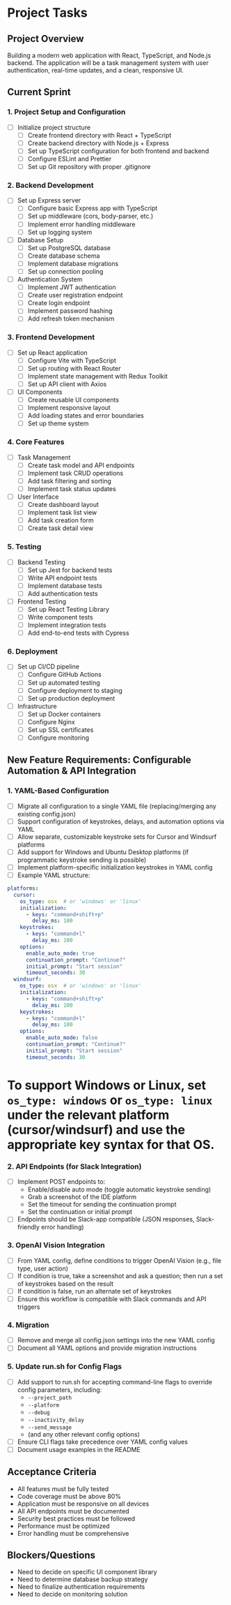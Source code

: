 # Project Tasks

## Project Overview
Building a modern web application with React, TypeScript, and Node.js backend. The application will be a task management system with user authentication, real-time updates, and a clean, responsive UI.

## Current Sprint

### 1. Project Setup and Configuration
- [ ] Initialize project structure
  - [ ] Create frontend directory with React + TypeScript
  - [ ] Create backend directory with Node.js + Express
  - [ ] Set up TypeScript configuration for both frontend and backend
  - [ ] Configure ESLint and Prettier
  - [ ] Set up Git repository with proper .gitignore

### 2. Backend Development
- [ ] Set up Express server
  - [ ] Configure basic Express app with TypeScript
  - [ ] Set up middleware (cors, body-parser, etc.)
  - [ ] Implement error handling middleware
  - [ ] Set up logging system

- [ ] Database Setup
  - [ ] Set up PostgreSQL database
  - [ ] Create database schema
  - [ ] Implement database migrations
  - [ ] Set up connection pooling

- [ ] Authentication System
  - [ ] Implement JWT authentication
  - [ ] Create user registration endpoint
  - [ ] Create login endpoint
  - [ ] Implement password hashing
  - [ ] Add refresh token mechanism

### 3. Frontend Development
- [ ] Set up React application
  - [ ] Configure Vite with TypeScript
  - [ ] Set up routing with React Router
  - [ ] Implement state management with Redux Toolkit
  - [ ] Set up API client with Axios

- [ ] UI Components
  - [ ] Create reusable UI components
  - [ ] Implement responsive layout
  - [ ] Add loading states and error boundaries
  - [ ] Set up theme system

### 4. Core Features
- [ ] Task Management
  - [ ] Create task model and API endpoints
  - [ ] Implement task CRUD operations
  - [ ] Add task filtering and sorting
  - [ ] Implement task status updates

- [ ] User Interface
  - [ ] Create dashboard layout
  - [ ] Implement task list view
  - [ ] Add task creation form
  - [ ] Create task detail view

### 5. Testing
- [ ] Backend Testing
  - [ ] Set up Jest for backend tests
  - [ ] Write API endpoint tests
  - [ ] Implement database tests
  - [ ] Add authentication tests

- [ ] Frontend Testing
  - [ ] Set up React Testing Library
  - [ ] Write component tests
  - [ ] Implement integration tests
  - [ ] Add end-to-end tests with Cypress

### 6. Deployment
- [ ] Set up CI/CD pipeline
  - [ ] Configure GitHub Actions
  - [ ] Set up automated testing
  - [ ] Configure deployment to staging
  - [ ] Set up production deployment

- [ ] Infrastructure
  - [ ] Set up Docker containers
  - [ ] Configure Nginx
  - [ ] Set up SSL certificates
  - [ ] Configure monitoring

## New Feature Requirements: Configurable Automation & API Integration

### 1. YAML-Based Configuration
- [ ] Migrate all configuration to a single YAML file (replacing/merging any existing config.json)
- [ ] Support configuration of keystrokes, delays, and automation options via YAML
- [ ] Allow separate, customizable keystroke sets for Cursor and Windsurf platforms
- [ ] Add support for Windows and Ubuntu Desktop platforms (if programmatic keystroke sending is possible)
- [ ] Implement platform-specific initialization keystrokes in YAML config
- [ ] Example YAML structure:

```yaml
platforms:
  cursor:
    os_type: osx  # or 'windows' or 'linux'
    initialization:
      - keys: "command+shift+p"
        delay_ms: 100
    keystrokes:
      - keys: "command+l"
        delay_ms: 100
    options:
      enable_auto_mode: true
      continuation_prompt: "Continue?"
      initial_prompt: "Start session"
      timeout_seconds: 30
  windsurf:
    os_type: osx  # or 'windows' or 'linux'
    initialization:
      - keys: "command+shift+p"
        delay_ms: 100
    keystrokes:
      - keys: "command+l"
        delay_ms: 100
    options:
      enable_auto_mode: false
      continuation_prompt: "Continue?"
      initial_prompt: "Start session"
      timeout_seconds: 30
```

# To support Windows or Linux, set `os_type: windows` or `os_type: linux` under the relevant platform (cursor/windsurf) and use the appropriate key syntax for that OS.

### 2. API Endpoints (for Slack Integration)
- [ ] Implement POST endpoints to:
  - Enable/disable auto mode (toggle automatic keystroke sending)
  - Grab a screenshot of the IDE platform
  - Set the timeout for sending the continuation prompt
  - Set the continuation or initial prompt
- [ ] Endpoints should be Slack-app compatible (JSON responses, Slack-friendly error handling)

### 3. OpenAI Vision Integration
- [ ] From YAML config, define conditions to trigger OpenAI Vision (e.g., file type, user action)
- [ ] If condition is true, take a screenshot and ask a question; then run a set of keystrokes based on the result
- [ ] If condition is false, run an alternate set of keystrokes
- [ ] Ensure this workflow is compatible with Slack commands and API triggers

### 4. Migration
- [ ] Remove and merge all config.json settings into the new YAML config
- [ ] Document all YAML options and provide migration instructions

### 5. Update run.sh for Config Flags
- [ ] Add support to run.sh for accepting command-line flags to override config parameters, including:
  - `--project_path`
  - `--platform`
  - `--debug`
  - `--inactivity_delay`
  - `--send_message`
  - (and any other relevant config options)
- [ ] Ensure CLI flags take precedence over YAML config values
- [ ] Document usage examples in the README

## Acceptance Criteria
- All features must be fully tested
- Code coverage must be above 80%
- Application must be responsive on all devices
- All API endpoints must be documented
- Security best practices must be followed
- Performance must be optimized
- Error handling must be comprehensive

## Blockers/Questions
- Need to decide on specific UI component library
- Need to determine database backup strategy
- Need to finalize authentication requirements
- Need to decide on monitoring solution